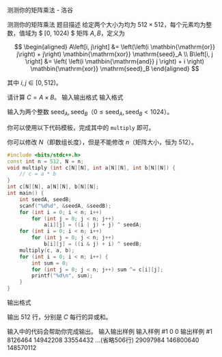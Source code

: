 



测测你的矩阵乘法 - 洛谷














测测你的矩阵乘法
题目描述
给定两个大小为均为 $512 \times 512$，每个元素均为整数，值域为 $ [0, 1024) $ 矩阵 $A, B$，定义为

$$ \begin{aligned}
	A\left[i, j\right] &= \left(\left(i \mathbin{\mathrm{or}} j\right) + j\right) \mathbin{\mathrm{xor}} \mathrm{seed}_A \\
    B\left[i, j \right] &= \left( \left(i \mathbin{\mathrm{and}} j \right) + i \right) \mathbin{\mathrm{xor}} \mathrm{seed}_B
\end{aligned} $$

其中 $i, j \in [0, 512)$。

请计算 $C = A \times B$。 
输入输出格式
输入格式

输入为两个整数 $\mathrm{seed}_A, \mathrm{seed}_B$（$0 \leq \mathrm{seed}_A, \mathrm{seed}_B < 1024$）。

你可以使用以下代码模板，完成其中的 `multiply` 即可。

你可以修改 $N$（即数组长度），但是不能修改 $n$（矩阵大小，恒为 $512$）。

```cpp
#include <bits/stdc++.h>
const int n = 512, N = n;
void multiply (int c[N][N], int a[N][N], int b[N][N]) {
	// c = a * b
}
int c[N][N], a[N][N], b[N][N];
int main() {
	int seedA, seedB;
	scanf("%d%d", &seedA, &seedB);
    for (int i = 0; i < n; i++)
        for (int j = 0; j < n; j++)
            a[i][j] = ((i | j) + j) ^ seedA;
    for (int i = 0; i < n; i++)
        for (int j = 0; j < n; j++)
            b[i][j] = ((i & j) + i) ^ seedB;
    multiply(c, a, b);
    for (int i = 0; i < n; i++) {
        int sum = 0;
        for (int j = 0; j < n; j++) sum ^= c[i][j];
        printf("%d\n", sum);
    }
}
```
输出格式

输出 $512$ 行，分别是 $C$ 每行的异或和。

输入中的代码会帮助你完成输出。
输入输出样例
输入样例 #1
0 0
输出样例 #1
8126464
14942208
33554432
...(省略506行)
29097984
146800640
148570112






